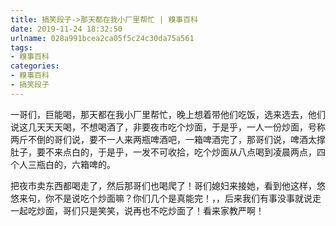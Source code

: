 ```yaml
---
title: 搞笑段子->那天都在我小厂里帮忙 | 糗事百科
date: 2019-11-24 18:32:50
urlname: 028a991bcea2ca05f5c24c30da75a561
tags: 
- 糗事百科
categories:
- 糗事百科
- 搞笑段子
---
```

一哥们，巨能喝，那天都在我小厂里帮忙，晚上想着带他们吃饭，选来选去，他们说这几天天天喝，不想喝酒了，非要夜市吃个炒面，于是乎，一人一份炒面，号称两斤不倒的哥们说，要不一人来两瓶啤酒吧，一箱啤酒完了，那哥们说，啤酒太撑肚子，要不来点白的，于是乎，一发不可收拾，吃个炒面从八点喝到凌晨两点，四个人三瓶白的，六箱啤的。

把夜市卖东西都喝走了，然后那哥们也喝爬了！哥们媳妇来接她，看到他这样，悠悠来句，你不是说吃个炒面嘛？你们几个是真能完！，，后来我们有事没事就说走一起吃炒面，哥们只是笑笑，说再也不吃炒面了！看来家教严啊！


